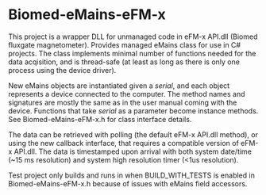 # Biomed-eMains-eFM-x
This project is a wrapper DLL for unmanaged code in eFM-x API.dll (Biomed fluxgate magnetometer). Provides managed eMains class for use in C# projects. 
The class implements minimal number of functions needed for the data acqisition, and is thread-safe (at least as long as there is only one process using the device driver).

New eMains objects are instantiated given a _serial_, and each object represents a device connected to the computer. The method names and signatures are mostly the same as in the user manual coming with the device. Functions that take _serial_ as a parameter become instance methods. See Biomed-eMains-eFM-x.h for class interface details.

The data can be retrieved with polling (the default eFM-x API.dll method), or using the new callback interface, that requires a compatible version of eFM-x API.dll. The data is timestamped upon arrival with both system date/time (~15 ms resolution) and system high resolution timer (<1us resolution).

Test project only builds and runs in when BUILD_WITH_TESTS is enabled in Biomed-eMains-eFM-x.h because of issues with eMains field accessors.
